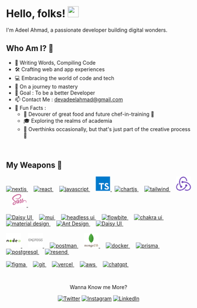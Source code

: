 # Hello, folks! <img src="https://raw.githubusercontent.com/MartinHeinz/MartinHeinz/master/wave.gif" width="30px" height="30px">

I'm Adeel Ahmad, a passionate developer building digital wonders.

## Who Am I? 🚀

- 📝 Writing Words, Compiling Code
- 🛠️ Crafting web and app experiences
- 💻 Embracing the world of code and tech
- 🚀 On a journey to mastery
- 🎯 Goal : To be a better Developer
- 📫 Contact Me : [devadeelahmad@gmail.com](mailto:devadeelahmad@gmail.com)
- 💌 Fun Facts :
  - 🍔 Devourer of great food and future chef-in-training 🍳
  - 🎓 Exploring the realms of academia
  - 🧠 Overthinks occasionally, but that's just part of the creative process 🌟

<br>

## My Weapons 🌟

<p align="left">
    <a href="https://nextjs.org/" target="_blank" rel="noreferrer"> <img src="https://img.icons8.com/nolan/64/nextjs.png" alt="nextjs" width="40" height="40"/> </a> &nbsp; &nbsp;
    <a href="https://react.dev/" target="_blank" rel="noreferrer"> <img src="https://reactnative.dev/img/header_logo.svg" alt="react" width="40" height="40"/> </a> &nbsp; &nbsp;
    <a href="https://www.javascript.com/" target="_blank" rel="noreferrer"> <img src="https://img.icons8.com/color/48/javascript--v1.png" alt="javascript" width="40" height="40"/> </a> &nbsp; &nbsp;
    <a href="https://www.typescriptlang.org/" target="_blank" rel="noreferrer"> <img src="https://raw.githubusercontent.com/devicons/devicon/master/icons/typescript/typescript-original.svg" alt="typescript" width="40" height="40"/> </a> &nbsp;
    <a href="https://www.chartjs.org" target="_blank" rel="noreferrer"> <img src="https://www.chartjs.org/media/logo-title.svg" alt="chartjs" width="40" height="40"/> </a> &nbsp; &nbsp;
    <a href="https://tailwindcss.com/" target="_blank" rel="noreferrer"> <img src="https://www.vectorlogo.zone/logos/tailwindcss/tailwindcss-icon.svg" alt="tailwind" width="40" height="40"/> </a> &nbsp; &nbsp;
    <a href="https://redux.js.org" target="_blank" rel="noreferrer"> <img src="https://raw.githubusercontent.com/devicons/devicon/master/icons/redux/redux-original.svg" alt="redux" width="40" height="40"/> </a> &nbsp; &nbsp;
    <a href="https://sass-lang.com" target="_blank" rel="noreferrer"> <img src="https://raw.githubusercontent.com/devicons/devicon/master/icons/sass/sass-original.svg" alt="sass" width="40" height="40"/> </a> &nbsp; &nbsp;
    <br />
    <br />
    <a href="https://ui.shadcn.com/" target="_blank" rel="noreferrer"> <img src="https://ui.shadcn.com/favicon.ico" alt="Daisy UI" width="40" height="40"/> </a> &nbsp; &nbsp;
    <a href="https://mui.com/" target="_blank" rel="noreferrer"> <img src="https://mui.com/static/icons/180x180.png" alt="mui" width="40" height="40"/> </a> &nbsp; &nbsp;
    <a href="https://headlessui.com/" target="_blank" rel="noreferrer"> <img src="https://headlessui.com/_next/static/media/social-card.3e0b1ed1aac3c1db62a0a1e7023d250b.jpg" alt="headless ui" width="70" height="40"/> </a> &nbsp; &nbsp;
    <a href="https://flowbite.com/" target="_blank" rel="noreferrer"> <img src="https://flowbite.com/apple-touch-icon.png" alt="flowbite" width="40" height="40"/> </a> &nbsp; &nbsp;
    <a href="https://chakra-ui.com/" target="_blank" rel="noreferrer"> <img src="https://chakra-ui.com/favicon.png" alt="chakra ui" width="40" height="40"/> </a> &nbsp; &nbsp;
    <a href="https://m3.material.io/" target="_blank" rel="noreferrer"> <img src="https://m3.material.io/static/assets/m3-favicon.svg" alt="material design" width="40" height="40"/> </a> &nbsp; &nbsp;
    <a href="https://ant.design/" target="_blank" rel="noreferrer"> <img src="https://gw.alipayobjects.com/zos/rmsportal/rlpTLlbMzTNYuZGGCVYM.png" alt="Ant Design" width="40" height="40"/> </a> &nbsp; &nbsp;
    <a href="https://daisyui.com/" target="_blank" rel="noreferrer"> <img src="https://daisyui.com/images/daisyui-logo/daisyui-logotype-3600-1024.png" alt="Daisy UI" width="80" height="40"/> </a> &nbsp; &nbsp;
    <br/><br/>
    <a href="https://nodejs.org" target="_blank" rel="noreferrer"> <img src="https://raw.githubusercontent.com/devicons/devicon/master/icons/nodejs/nodejs-original-wordmark.svg" alt="nodejs" width="40" height="40"/> </a> &nbsp; &nbsp;
    <a href="https://expressjs.com" target="_blank" rel="noreferrer"> <img src="https://raw.githubusercontent.com/devicons/devicon/master/icons/express/express-original-wordmark.svg" alt="express" width="40" height="40"/> </a> &nbsp; &nbsp;
    <a href="https://postman.com" target="_blank" rel="noreferrer"> <img src="https://www.vectorlogo.zone/logos/getpostman/getpostman-icon.svg" alt="postman" width="40" height="40"/> </a> &nbsp; &nbsp;
    <a href="https://www.mongodb.com/" target="_blank" rel="noreferrer"> <img src="https://raw.githubusercontent.com/devicons/devicon/master/icons/mongodb/mongodb-original-wordmark.svg" alt="mongodb" width="40" height="40"/> </a> &nbsp; &nbsp;
    <a href="https://www.docker.com/" target="_blank" rel="noreferrer"> <img src="https://www.docker.com/wp-content/uploads/2023/04/cropped-Docker-favicon-180x180.png" alt="docker" width="40" height="40"/> </a> &nbsp; &nbsp;
    <a href="https://www.prisma.io/" target="_blank" rel="noreferrer"> <img src="https://prismalens.vercel.app/header/logo-dark.svg" alt="prisma" width="40" height="40"/> </a> &nbsp; &nbsp;
    <a href="https://www.postgresql.org/" target="_blank" rel="noreferrer"> <img src="https://www.postgresql.org/media/img/about/press/elephant.png" alt="postgresql" width="40" height="40"/> </a> &nbsp; &nbsp;
    <a href="https://resend.com/" target="_blank" rel="noreferrer"> <img src="https://resend.com/static/favicons/favicon@180x180.png" alt="resend" width="40" height="40"/> </a> &nbsp; &nbsp;
    <br />
    <br />
    <a href="https://www.figma.com/" target="_blank" rel="noreferrer"> <img src="https://www.vectorlogo.zone/logos/figma/figma-icon.svg" alt="figma" width="40" height="40"/> </a> &nbsp; &nbsp;
    <a href="https://git-scm.com/" target="_blank" rel="noreferrer"> <img src="https://www.vectorlogo.zone/logos/git-scm/git-scm-icon.svg" alt="git" width="40" height="40"/> </a> &nbsp; &nbsp;
    <a href="https://vercel.com/" target="_blank" rel="noreferrer"> <img src="https://assets.vercel.com/image/upload/front/favicon/vercel/180x180.png" alt="vercel" width="40" height="40"/> </a> &nbsp; &nbsp;
    <a href="https://aws.amazon.com/" target="_blank" rel="noreferrer"> <img src="https://img.icons8.com/color/48/amazon-web-services.png" alt="aws" width="40" height="40"/> </a> &nbsp; &nbsp;
    <a href="https://chat.openai.com/" target="_blank" rel="noreferrer"> <img src="https://chat.openai.com/apple-touch-icon.png" alt="chatgpt" width="40" height="40"/> </a> &nbsp; &nbsp;
</p>

<br>

<p align="center">Wanna Know me More?</p>

<p align="center">
 
<a href="https://twitter.com/iAdeelAhmadDev" target="_blank">
<img src="https://img.shields.io/badge/-Twitter-%231DA1F2" alt="Twitter" /></a>

<a href="https://www.instagram.com/hey_adeel" target="_blank">
<img src="https://img.shields.io/badge/-Instagram-%23eb13a5" alt="Instagram" /></a>

<a href="https://www.linkedin.com/in/adeel-ahmad-7847311b9/" target="_blank">
<img src="https://img.shields.io/badge/-LinkedIn-%233781da" alt="LinkedIn"/></a>

</p>

